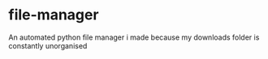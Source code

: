 # file-manager
An automated python file manager i made because my downloads folder is constantly unorganised
